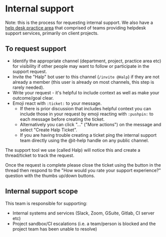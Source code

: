 # Internal support

Note: this is the process for requesting internal support. We also have a [help desk practice area](../11-help-desk/helpdesk.md) that comprised of teams providing helpdesk support services, primarily on client projects.

## To request support

- Identify the appropriate channel (department, project, practice area etc) for visibility if other people may want to follow or participate in the support request.
- Invite the "Halp" bot user to this channel (`/invite @Halp`) if they are not already a member (this user is already on most channels, this step is rarely needed).
- Write your request - it's helpful to include context as well as make your outcome/goal clear.
- Emoji react with `:ticket:` to your message.
  - If there is prior discussion that includes helpful context you can include those in your request by emoji reacting with `:pushpin:` to each message before creating the ticket.
  - Alternatively you can click "..." ("More actions") on the message and select "Create Halp Ticket".
  - If you are having trouble creating a ticket ping the internal support team directly using the @it-help handle on any public channel.

The support tool we use (called Halp) will notice this and create a thread/ticket to track the request.

Once the request is complete please close the ticket using the button in the thread then respond to the "How would you rate your support experience?" question with the thumbs up/down buttons.

## Internal support scope

This team is responsible for supporting:

- Internal systems and services (Slack, Zoom, GSuite, Gitlab, CI server etc)
- Project sandbox/CI escalations (i.e. a team/person is blocked and the project team has been unable to resolve)
